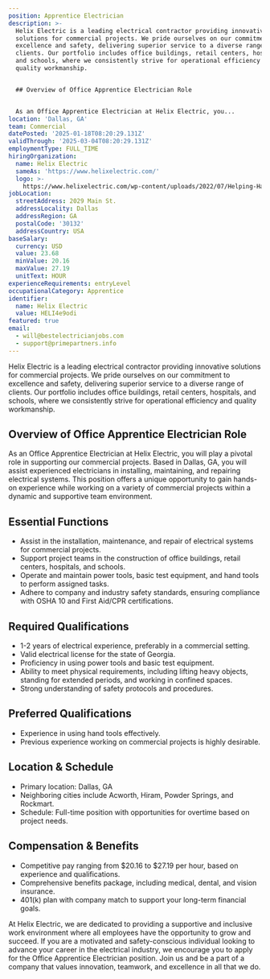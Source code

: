 ```yaml
---
position: Apprentice Electrician
description: >-
  Helix Electric is a leading electrical contractor providing innovative
  solutions for commercial projects. We pride ourselves on our commitment to
  excellence and safety, delivering superior service to a diverse range of
  clients. Our portfolio includes office buildings, retail centers, hospitals,
  and schools, where we consistently strive for operational efficiency and
  quality workmanship.


  ## Overview of Office Apprentice Electrician Role


  As an Office Apprentice Electrician at Helix Electric, you...
location: 'Dallas, GA'
team: Commercial
datePosted: '2025-01-18T08:20:29.131Z'
validThrough: '2025-03-04T08:20:29.131Z'
employmentType: FULL_TIME
hiringOrganization:
  name: Helix Electric
  sameAs: 'https://www.helixelectric.com/'
  logo: >-
    https://www.helixelectric.com/wp-content/uploads/2022/07/Helping-Hands-Logo_Blue-e1656694113799.jpg
jobLocation:
  streetAddress: 2029 Main St.
  addressLocality: Dallas
  addressRegion: GA
  postalCode: '30132'
  addressCountry: USA
baseSalary:
  currency: USD
  value: 23.68
  minValue: 20.16
  maxValue: 27.19
  unitText: HOUR
experienceRequirements: entryLevel
occupationalCategory: Apprentice
identifier:
  name: Helix Electric
  value: HELI4e9odi
featured: true
email:
  - will@bestelectricianjobs.com
  - support@primepartners.info
---
```




Helix Electric is a leading electrical contractor providing innovative solutions for commercial projects. We pride ourselves on our commitment to excellence and safety, delivering superior service to a diverse range of clients. Our portfolio includes office buildings, retail centers, hospitals, and schools, where we consistently strive for operational efficiency and quality workmanship.

## Overview of Office Apprentice Electrician Role

As an Office Apprentice Electrician at Helix Electric, you will play a pivotal role in supporting our commercial projects. Based in Dallas, GA, you will assist experienced electricians in installing, maintaining, and repairing electrical systems. This position offers a unique opportunity to gain hands-on experience while working on a variety of commercial projects within a dynamic and supportive team environment.

## Essential Functions

- Assist in the installation, maintenance, and repair of electrical systems for commercial projects.
- Support project teams in the construction of office buildings, retail centers, hospitals, and schools.
- Operate and maintain power tools, basic test equipment, and hand tools to perform assigned tasks.
- Adhere to company and industry safety standards, ensuring compliance with OSHA 10 and First Aid/CPR certifications.

## Required Qualifications

- 1-2 years of electrical experience, preferably in a commercial setting.
- Valid electrical license for the state of Georgia.
- Proficiency in using power tools and basic test equipment.
- Ability to meet physical requirements, including lifting heavy objects, standing for extended periods, and working in confined spaces.
- Strong understanding of safety protocols and procedures.

## Preferred Qualifications

- Experience in using hand tools effectively.
- Previous experience working on commercial projects is highly desirable.

## Location & Schedule

- Primary location: Dallas, GA
- Neighboring cities include Acworth, Hiram, Powder Springs, and Rockmart.
- Schedule: Full-time position with opportunities for overtime based on project needs.

## Compensation & Benefits

- Competitive pay ranging from $20.16 to $27.19 per hour, based on experience and qualifications.
- Comprehensive benefits package, including medical, dental, and vision insurance.
- 401(k) plan with company match to support your long-term financial goals.

At Helix Electric, we are dedicated to providing a supportive and inclusive work environment where all employees have the opportunity to grow and succeed. If you are a motivated and safety-conscious individual looking to advance your career in the electrical industry, we encourage you to apply for the Office Apprentice Electrician position. Join us and be a part of a company that values innovation, teamwork, and excellence in all that we do.

